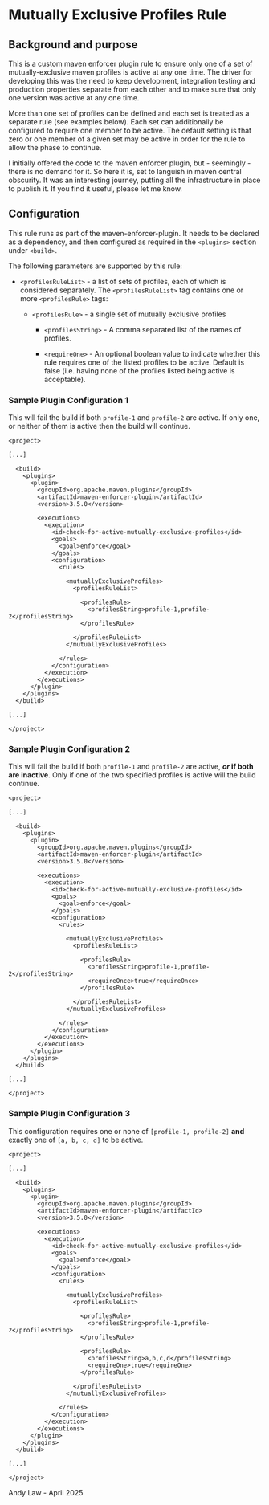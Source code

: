# Mutually Exclusive Profiles Rule

## Background and purpose
This is a custom maven enforcer plugin rule to ensure only one of a set of mutually-exclusive
maven profiles is active at any one time. The driver for developing this was the need
to keep development, integration testing and production properties separate from each
other and to make sure that only one version was active at any one time.

More than one set of
profiles can be defined and each set is treated as a separate rule (see examples below).
Each set can additionally be configured to
require one member to be active.
The default setting is that zero or one member of a given set may be active
in order for the rule to allow the phase to continue.

I initially offered the code to the maven enforcer plugin, but - seemingly - there is no
demand for it. So here it is, set to languish in maven central obscurity. It was an
interesting journey, putting all the infrastructure in place to publish it. If you
find it useful, please let me know.

## Configuration

This rule runs as part of the maven-enforcer-plugin. It needs to be declared as a
dependency, and then configured as required in the `<plugins>` section under `<build>`.

The following parameters are supported by this rule:

* `<profilesRuleList>` - a list of sets of profiles, each of which is considered separately.
  The `<profilesRuleList>` tag contains one or more `<profilesRule>` tags:

  * `<profilesRule>` - a single set of mutually exclusive profiles

      * `<profilesString>` - A comma separated list of the names of profiles.

      * `<requireOne>` - An optional boolean value to indicate whether this rule requires one of the listed
        profiles to be active. Default is false
        (i.e. having none of the profiles listed being active is acceptable).



### Sample Plugin Configuration 1

This will fail the build if both `profile-1` and `profile-2` are active. If only one, or neither of them
is active then the build will continue.

```
<project>

[...]

  <build>
    <plugins>
      <plugin>
        <groupId>org.apache.maven.plugins</groupId>
        <artifactId>maven-enforcer-plugin</artifactId>
        <version>3.5.0</version>

        <executions>
          <execution>
            <id>check-for-active-mutually-exclusive-profiles</id>
            <goals>
              <goal>enforce</goal>
            </goals>
            <configuration>
              <rules>
              
                <mutuallyExclusiveProfiles>
                  <profilesRuleList>
                  
                    <profilesRule>
                      <profilesString>profile-1,profile-2</profilesString>
                    </profilesRule>
                    
                  </profilesRuleList>
                </mutuallyExclusiveProfiles>
                
              </rules>
            </configuration>
          </execution>
        </executions>
      </plugin>
    </plugins>
  </build>

[...]

</project>
```
### Sample Plugin Configuration 2

This will fail the build if both `profile-1` and `profile-2` are active, **_or_ if both are inactive**. Only if one of
the two specified profiles is active will the build continue.

```
<project>

[...]

  <build>
    <plugins>
      <plugin>
        <groupId>org.apache.maven.plugins</groupId>
        <artifactId>maven-enforcer-plugin</artifactId>
        <version>3.5.0</version>

        <executions>
          <execution>
            <id>check-for-active-mutually-exclusive-profiles</id>
            <goals>
              <goal>enforce</goal>
            </goals>
            <configuration>
              <rules>
              
                <mutuallyExclusiveProfiles>
                  <profilesRuleList>
                  
                    <profilesRule>
                      <profilesString>profile-1,profile-2</profilesString>
                      <requireOnce>true</requireOnce>
                    </profilesRule>
                    
                  </profilesRuleList>
                </mutuallyExclusiveProfiles>
                
              </rules>
            </configuration>
          </execution>
        </executions>
      </plugin>
    </plugins>
  </build>

[...]

</project>
```

### Sample Plugin Configuration 3

This configuration requires one or none of `[profile-1, profile-2]` **and** exactly one of `[a, b, c, d]` to be active.


```
<project>

[...]

  <build>
    <plugins>
      <plugin>
        <groupId>org.apache.maven.plugins</groupId>
        <artifactId>maven-enforcer-plugin</artifactId>
        <version>3.5.0</version>

        <executions>
          <execution>
            <id>check-for-active-mutually-exclusive-profiles</id>
            <goals>
              <goal>enforce</goal>
            </goals>
            <configuration>
              <rules>

                <mutuallyExclusiveProfiles>
                  <profilesRuleList>

                    <profilesRule>
                      <profilesString>profile-1,profile-2</profilesString>
                    </profilesRule>
                    
                    <profilesRule>
                      <profilesString>a,b,c,d</profilesString>
                      <requireOne>true</requireOne>
                    </profilesRule>
                    
                  </profilesRuleList>
                </mutuallyExclusiveProfiles>
                
              </rules>
            </configuration>
          </execution>
        </executions>
      </plugin>
    </plugins>
  </build>

[...]

</project>
```

Andy Law - April 2025
